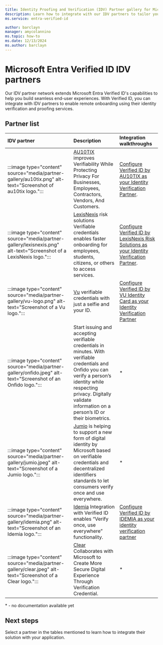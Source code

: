 ```yaml
---
title: Identity Proofing and Verification (IDV) Partner gallery for Microsoft Entra Verified ID
description: Learn how to integrate with our IDV partners to tailor your end-user experience to your needs.
ms.service: entra-verified-id

author: barclayn
manager: amycolannino
ms.topic: how-to
ms.date: 12/13/2024
ms.author: barclayn
---
```


# Microsoft Entra Verified ID IDV partners

Our IDV partner network extends Microsoft Entra Verified ID's capabilities to help you build seamless end-user experiences. With Verified ID, you can integrate with IDV partners to enable remote onboarding using their identity verification and proofing services.

## Partner list

| IDV partner | Description | Integration walkthroughs |
|:-------------------------|:--------------|:--------------|
|:::image type="content" source="media/partner-gallery/au10tix.png" alt-text="Screenshot of au10tix logo."::: | [AU10TIX](https://www.au10tix.com/solutions/verifiable-credentials/) improves Verifiability While Protecting Privacy For Businesses, Employees, Contractors, Vendors, And Customers. | [Configure Verified ID by AU10TIX as your Identity Verification Partner](https://aka.ms/au10tixvc). |
| :::image type="content" source="media/partner-gallery/lexisnexis.png" alt-text="Screenshot of a LexisNexis logo."::: | [LexisNexis](https://solutions.risk.lexisnexis.com/did-microsoft) risk solutions Verifiable credentials enables faster onboarding for employees, students, citizens, or others to access services. | [Configure Verified ID by LexisNexis Risk Solutions as your Identity Verification Partner](https://aka.ms/lexisnexisvc). |
| :::image type="content" source="media/partner-gallery/vu-logo.png" alt-text="Screenshot of a Vu logo."::: | [Vu](https://www.vusecurity.com/es/products/digital-identity) verifiable credentials with just a selfie and your ID.| [Configure Verified ID by VU Identity Card as your Identity Verification Partner](partner-vu.md) |
| :::image type="content" source="media/partner-gallery/onfido.jpeg" alt-text="Screenshot of an Onfido logo."::: | Start issuing and accepting verifiable credentials in minutes. With verifiable credentials and Onfido you can verify a person’s identity while respecting privacy. Digitally validate information on a person’s ID or their biometrics.| * |
| :::image type="content" source="media/partner-gallery/jumio.jpeg" alt-text="Screenshot of a Jumio logo."::: | [Jumio](https://www.jumio.com/microsoft-verifiable-credentials/) is helping to support a new form of digital identity by Microsoft based on verifiable credentials and decentralized identifiers standards to let consumers verify once and use everywhere.| * |
| :::image type="content" source="media/partner-gallery/idemia.png" alt-text="Screenshot of an Idemia logo."::: | [Idemia](https://na.idemia.com/identity/verifiable-credentials/) Integration with Verified ID enables “Verify once, use everywhere” functionality.| [Configure Verified ID by IDEMIA as your identity verification partner](idemia.md) |
| :::image type="content" source="media/partner-gallery/clear.jpeg" alt-text="Screenshot of a Clear logo."::: | [Clear](https://ir.clearme.com/news-events/press-releases/detail/25/clear-collaborates-with-microsoft-to-create-more-secure) Collaborates with Microsoft to Create More Secure Digital Experience Through Verification Credential.| * |

\* -  no documentation available yet

## Next steps

Select a partner in the tables mentioned to learn how to integrate their solution with your application.
